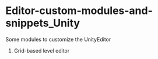 # Editor-custom-modules-and-snippets_Unity
Some modules to customize the UnityEditor

1. Grid-based level editor